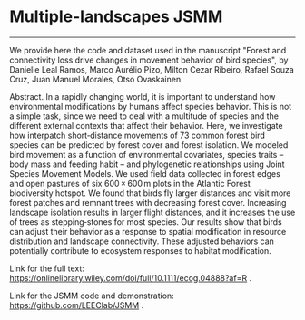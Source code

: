 # Multiple-landscapes JSMM
--------------------------------------------------------
We provide here the code and dataset used in the manuscript "Forest and connectivity loss drive changes in movement behavior of bird species", by Danielle Leal Ramos, Marco Aurélio Pizo, Milton Cezar Ribeiro, Rafael Souza Cruz, Juan Manuel Morales, Otso Ovaskainen.

Abstract. In a rapidly changing world, it is important to understand how environmental modifications by humans affect species behavior. This is not a simple task, since we need to deal with a multitude of species and the different external contexts that affect their behavior. Here, we investigate how interpatch short‐distance movements of 73 common forest bird species can be predicted by forest cover and forest isolation. We modeled bird movement as a function of environmental covariates, species traits – body mass and feeding habit – and phylogenetic relationships using Joint Species Movement Models. We used field data collected in forest edges and open pastures of six 600 × 600 m plots in the Atlantic Forest biodiversity hotspot. We found that birds fly larger distances and visit more forest patches and remnant trees with decreasing forest cover. Increasing landscape isolation results in larger flight distances, and it increases the use of trees as stepping‐stones for most species. Our results show that birds can adjust their behavior as a response to spatial modification in resource distribution and landscape connectivity. These adjusted behaviors can potentially contribute to ecosystem responses to habitat modification.

Link for the full text: https://onlinelibrary.wiley.com/doi/full/10.1111/ecog.04888?af=R .

Link for the JSMM code and demonstration: https://github.com/LEEClab/JSMM .
